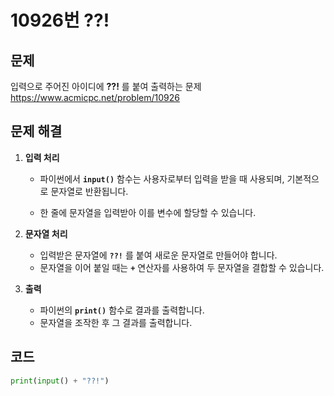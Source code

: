 # 10926번 ??!
## 문제
입력으로 주어진 아이디에 **??!** 를 붙여 출력하는 문제  
https://www.acmicpc.net/problem/10926

## 문제 해결
1. **입력 처리**
   - 파이썬에서 **`input()`** 함수는 사용자로부터 입력을 받을 때 사용되며, 기본적으로 문자열로 반환됩니다.
   
   - 한 줄에 문자열을 입력받아 이를 변수에 할당할 수 있습니다.

2. **문자열 처리**
   - 입력받은 문자열에 **`??!`** 를 붙여 새로운 문자열로 만들어야 합니다.
   - 문자열을 이어 붙일 때는 **`+`** 연산자를 사용하여 두 문자열을 결합할 수 있습니다.

3. **출력**
   - 파이썬의 **`print()`** 함수로 결과를 출력합니다.
   - 문자열을 조작한 후 그 결과를 출력합니다.

## 코드
```python
print(input() + "??!")
```


